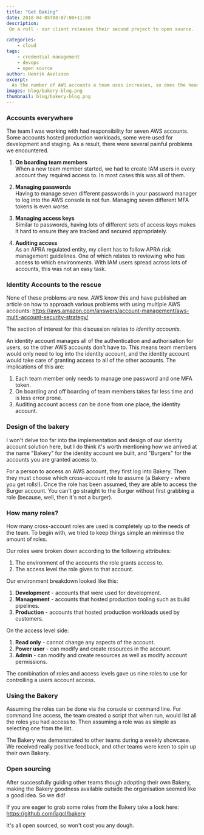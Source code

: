 ```yaml
---
title: "Get Baking"
date: 2018-04-05T08:07:00+11:00
description:
 On a roll - our client releases their second project to open source.

categories:
    - cloud
tags:
    - credential management
    - devops
    - open source
author: Henrik Axelsson
excerpt:
  As the number of AWS accounts a team uses increases, so does the headache of access and credential management. Identity accounts can help. We called ours Bakery.
images: blog/bakery-blog.png
thumbnail: blog/bakery-blog.png
---
```


### Accounts everywhere

The team I was working with had responsibility for seven AWS accounts. Some accounts hosted production workloads, some were used for development and staging. As a result, there were several painful problems we encountered.

1. **On boarding team members**  
When a new team member started, we had to create IAM users in every account they required access to. In most cases this was all of them.

1. **Managing passwords**  
Having to manage seven different passwords in your password manager to log into the AWS console is not fun. Managing seven different MFA tokens is even worse.

1. **Managing access keys**  
Similar to passwords, having lots of different sets of access keys makes it hard to ensure they are tracked and secured appropriately.

1. **Auditing access**  
As an APRA regulated entity, my client has to follow APRA risk management guidelines. One of which relates to reviewing who has access to which environments. With IAM users spread across lots of accounts, this was not an easy task.

### Identity Accounts to the rescue

None of these problems are new. AWS know this and have published an article on how to approach various problems with using multiple AWS accounts: https://aws.amazon.com/answers/account-management/aws-multi-account-security-strategy/

The section of interest for this discussion relates to _identity accounts_.

An identity account manages all of the authentication and authorisation for users, so the other AWS accounts don't have to. This means team members would only need to log into the identity account, and the identity account would take care of granting access to all of the other accounts. The implications of this are:

1. Each team member only needs to manage one password and one MFA token.
1. On boarding and off boarding of team members takes far less time and is less error prone.
1. Auditing account access can be done from one place, the identity account.

### Design of the bakery

I won't delve too far into the implementation and design of our identity account solution here, but I do think it's worth mentioning how we arrived at the name "Bakery" for the identity account we built, and "Burgers" for the accounts you are granted access to.

For a person to access an AWS account, they first log into Bakery. Then they must choose which cross-account role to assume (a Bakery - where you get rolls!). Once the role has been assumed, they are able to access the Burger account. You can't go straight to the Burger without first grabbing a role (because, well, then it's not a burger).

### How many roles?

How many cross-account roles are used is completely up to the needs of the team. To begin with, we tried to keep things simple an minimise the amount of roles.

Our roles were broken down according to the following attributes:

 1. The environment of the accounts the role grants access to.
 1. The access level the role gives to that account.

Our environment breakdown looked like this:

1. **Development** - accounts that were used for development.
1. **Management** - accounts that hosted production tooling such as build pipelines.
1. **Production** - accounts that hosted production workloads used by customers.

On the access level side:

1. **Read only** - cannot change any aspects of the account.
1. **Power user** - can modify and create resources in the account.
1. **Admin** - can modify and create resources as well as modify account permissions.

The combination of roles and access levels gave us nine roles to use for controlling a users account access.

### Using the Bakery

Assuming the roles can be done via the console or command line. For command line access, the team created a script that when run, would list all the roles you had access to. Then assuming a role was as simple as selecting one from the list.

The Bakery was demonstrated to other teams during a weekly showcase. We received really positive feedback, and other teams were keen to spin up their own Bakery.

### Open sourcing

After successfully guiding other teams though adopting their own Bakery, making the Bakery goodness available outside the organisation seemed like a good idea. So we did!

If you are eager to grab some roles from the Bakery take a look here: https://github.com/iagcl/bakery

It's all open sourced, so won't cost you any dough.
